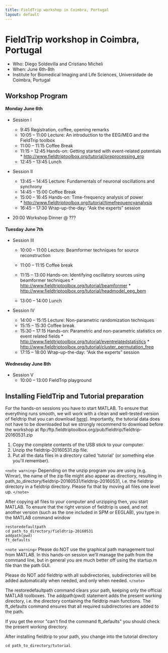 ```yaml
---
title: FieldTrip workshop in Coimbra, Portugal
layout: default
---
```


# FieldTrip workshop in Coimbra, Portugal

*  Who: Diego Soldevilla and Cristiano Micheli
*  When: June 6th-8th
*  Institute for Biomedical Imaging and Life Sciences, Universidade de Coimbra, Portugal

## Workshop Program

####  Monday June 6th

*  Session I
    * 9:45			Registration, coffee, opening remarks
    * 10:05 – 11:00		Lecture: An introduction to the EEG/MEG and the FieldTrip toolbox
    * 11:00 – 11:15		Coffee Break
    * 11:15 – 12:45 Hands-on: Getting started with event-related potentials
          * http://www.fieldtriptoolbox.org/tutorial/preprocessing_erp
    * 12:45 – 13:45		Lunch

*  Session II
    * 13:45 – 14:45		Lecture: Fundamentals of neuronal oscillations and  synchrony
    * 14:45 – 15:00   	Coffee Break
    * 15:00 – 16:45		Hands-on: Time-frequency analysis of power       
          * http://www.fieldtriptoolbox.org/tutorial/timefrequencyanalysis
    * 16:45 – 17:30		Wrap-up-the-day: “Ask the experts” session

*  20:00			Workshop Dinner @ ???

#### Tuesday June 7th

*  Session III
    * 10:00 – 11:00		Lecture: Beamformer techniques for source reconstruction
    * 11:00 – 11:15		Coffee break
    * 11:15 – 13:00		Hands-on: Identifying oscillatory sources using beamformer techniques
          * http://www.fieldtriptoolbox.org/tutorial/beamformer
          * http://www.fieldtriptoolbox.org/tutorial/headmodel_eeg_bem

    * 13:00 – 14:00		Lunch

*  Session IV
    * 14:00 – 15:15		Lecture: Non-parametric randomization techniques
    * 15:15 – 15:30		Coffee break
    * 15:30 – 17:15	Hands-on: Parametric and non-parametric statistics on event related fields
          * http://www.fieldtriptoolbox.org/tutorial/eventrelatedstatistics
          * http://www.fieldtriptoolbox.org/tutorial/cluster_permutation_freq
    * 17:15 – 18:00		Wrap-up-the-day: “Ask the experts” session

#### Wednesday June 8th

*  Session V
    * 10:00 – 13:00		FieldTrip playground

## Installing FieldTrip and Tutorial preparation

For the hands-on sessions you have to start MATLAB. To ensure that
everything runs smooth, we will work with a clean and well-tested
version of fieldtrip that you can download [ here](https://www.dropbox.com/sh/4kvs5hvwkjqp07v/AAApX5HS-iilo5xvyH9y9IpTa?dl=0 )). Importantly, the tutorial data does not have to be
downloaded but we strongly recommend to download before the workshop  at ftp:/ftp.fieldtriptoolbox.org/pub/fieldtrip/fieldtrip-20160531.zip

 1.  Copy the complete contents of the USB stick to your computer.
 2.  Unzip the fieldtrip-20160531.zip file.
 3.  Put all the data files in a directory called 'tutorial' (or something else you'll remember).

`<note warning>`
Depending on the unzip program you are using (e.g. Winrar), the name
of the zip file might also appear as directiory, resulting in
path_to_directory/fieldtrip-20160531/fieldtrip-20160531, i.e. the
fieldtrip directory in a fieldtrip directory. Please fix that by
moving all files one level up.
`</note>`

After copying all files to your computer and unzipping then, you start MATLAB. To ensure that the right version of fieldtrip is used, and not another version (such as the one included in SPM or EEGLAB), you type in the MATLAB command window

    restoredefaultpath
    cd path_to_directory/fieldtrip-20160531
    addpath(pwd)
    ft_defaults

`<note warning>`
Please do NOT use the graphical path management tool from MATLAB. In this hands-on session we'll manage the path from the command line, but in general you are much better off using the startup.m file than the path GUI.

Please do NOT add fieldtrip with all subdirectories, subdirectories will be added automatically when needed, and only when needed.
`</note>`

The restoredefaultpath command clears your path, keeping only the
official MATLAB toolboxes. The addpath(pwd) statement adds the
present working directory, i.e. the directory containing the fieldtrip
main functions. The ft_defaults command ensures that all required
subdirectories are added to the path.

If you get the error "can't find the command ft_defaults" you should check the present working directory.

After installing fieldtrip to your path, you change into the tutorial directory

    cd path_to_directory/tutorial
